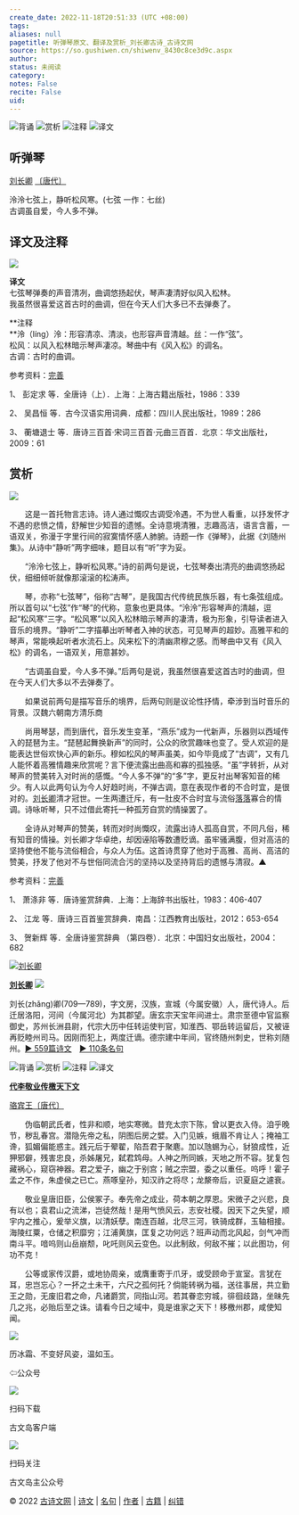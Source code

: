```yaml
---
create_date: 2022-11-18T20:51:33 (UTC +08:00)
tags: 
aliases: null
pagetitle: 听弹琴原文、翻译及赏析_刘长卿古诗_古诗文网
source: https://so.gushiwen.cn/shiwenv_8430c8ce3d9c.aspx
author: 
status: 未阅读
category: 
notes: False
recite: False
uid: 
---
```


![背诵](https://song.gushiwen.cn/siteimg/bei-pic.png) ![赏析](https://song.gushiwen.cn/siteimg/shang-pic.png) ![注释](https://song.gushiwen.cn/siteimg/zhu-pic.png) ![译文](https://song.gushiwen.cn/siteimg/yi-pic.png)

## 听弹琴

[刘长卿](https://so.gushiwen.cn/authorv_b3e23d54ee99.aspx) [〔唐代〕](https://so.gushiwen.cn/shiwens/default.aspx?cstr=%e5%94%90%e4%bb%a3)

泠泠七弦上，静听松风寒。(七弦 一作：七丝)  
古调虽自爱，今人多不弹。

## 译文及注释

![](https://song.gushiwen.cn/siteimg/speak-er.png)

**译文**  
七弦琴弹奏的声音清冽，曲调悠扬起伏，琴声凄清好似风入松林。  
我虽然很喜爱这首古时的曲调，但在今天人们大多已不去弹奏了。

**注释  
**泠（líng）泠：形容清凉、清淡，也形容声音清越。丝：一作“弦”。  
松风：以风入松林暗示琴声凄凉。琴曲中有《风入松》的调名。  
古调：古时的曲调。

参考资料：[完善](https://so.gushiwen.cn/jiucuo.aspx?u=%e7%bf%bb%e8%af%91705%e3%80%8a%e8%af%91%e6%96%87%e5%8f%8a%e6%b3%a8%e9%87%8a%e3%80%8b)

1、 彭定求 等．全唐诗（上）．上海：上海古籍出版社，1986：339

2、 吴昌恒 等．古今汉语实用词典．成都：四川人民出版社，1989：286

3、 蘅塘退士 等．唐诗三百首·宋词三百首·元曲三百首．北京：华文出版社，2009：61

## 赏析

![](https://song.gushiwen.cn/siteimg/speak-er.png)

　　这是一首托物言志诗。诗人通过慨叹古调受冷遇，不为世人看重，以抒发怀才不遇的悲愤之情，舒解世少知音的遗憾。全诗意境清雅，志趣高洁，语言含蓄，一语双关，弥漫于字里行间的寂寞情怀感人肺腑。诗题一作《弹琴》，此据《刘随州集》。从诗中“静听”两字细味，题目以有“听”字为妥。

　　“泠泠七弦上，静听松风寒。”诗的前两句是说，七弦琴奏出清亮的曲调悠扬起伏，细细倾听就像那滚滚的松涛声。

　　琴，亦称“七弦琴”，俗称“古琴”，是我国古代传统民族乐器，有七条弦组成。所以首句以“七弦”作“琴”的代称，意象也更具体。“泠泠”形容琴声的清越，逗起“松风寒”三字。“松风寒”以风入松林暗示琴声的凄清，极为形象，引导读者进入音乐的境界。“静听”二字描摹出听琴者入神的状态，可见琴声的超妙。高雅平和的琴声，常能唤起听者水流石上。风来松下的清幽肃穆之感。而琴曲中又有《风入松》的调名，一语双关，用意甚妙。

　　“古调虽自爱，今人多不弹。”后两句是说，我虽然很喜爱这首古时的曲调，但在今天人们大多以不去弹奏了。

　　如果说前两句是描写音乐的境界，后两句则是议论性抒情，牵涉到当时音乐的背景。汉魏六朝南方清乐商

　　尚用琴瑟，而到唐代，音乐发生变革，“燕乐”成为一代新声，乐器则以西域传入的琵琶为主。“琵琶起舞换新声”的同时，公众的欣赏趣味也变了。受人欢迎的是能表达世俗欢快心声的新乐。穆如松风的琴声虽美，如今毕竟成了“古调”，又有几人能怀着高雅情趣来欣赏呢？言下便流露出曲高和寡的孤独感。“虽”字转折，从对琴声的赞美转入对时尚的感慨。“今人多不弹”的“多”字，更反衬出琴客知音的稀少。有人以此两句认为今人好趋时尚，不弹古调，意在表现作者的不合时宜，是很对的。[刘长卿](https://so.gushiwen.cn/authorv_b3e23d54ee99.aspx)清才冠世。一生两遭迁斥，有一肚皮不合时宜与流俗[落落](https://so.gushiwen.cn/authorv_0d83341aa2af.aspx)寡合的情调。诗咏听琴，只不过借此寄托一种孤芳自赏的情操罢了。

　　全诗从对琴声的赞美，转而对时尚慨叹，流露出诗人孤高自赏，不同凡俗，稀有知音的情操。刘长卿才华卓绝，却因诬陷等数遭贬谪。虽牢骚满腹，但对高洁的坚持使他不能与流俗相合，与众人为伍。这首诗贯穿了他对于高雅、高尚、高洁的赞美，抒发了他对不与世俗同流合污的坚持以及坚持背后的遗憾与清寂。▲

参考资料：[完善](https://so.gushiwen.cn/jiucuo.aspx?u=%e8%b5%8f%e6%9e%90823%e3%80%8a%e8%b5%8f%e6%9e%90%e3%80%8b)

1、 萧涤非 等．唐诗鉴赏辞典．上海：上海辞书出版社，1983：406-407

2、 江龙 等．唐诗三百首鉴赏辞典．南昌：江西教育出版社，2012：653-654

3、 贺新辉 等．全唐诗鉴赏辞典 （第四卷）．北京：中国妇女出版社，2004：682

[![刘长卿](https://song.gushiwen.cn/authorImg/liuchangqing.jpg)](https://so.gushiwen.cn/authorv_b3e23d54ee99.aspx)

[**刘长卿**](https://so.gushiwen.cn/authorv_b3e23d54ee99.aspx) ![](https://song.gushiwen.cn/siteimg/speak-er.png)

刘长(zhǎng)卿(709—789)，字文房，汉族，宣城（今属安徽）人，唐代诗人。后迁居洛阳，河间（今属河北）为其郡望。唐玄宗天宝年间进士。肃宗至德中官监察御史，苏州长洲县尉，代宗大历中任转运使判官，知淮西、鄂岳转运留后，又被诬再贬睦州司马。因刚而犯上，两度迁谪。德宗建中年间，官终随州刺史，世称刘随州。[► 559篇诗文](https://so.gushiwen.cn/shiwens/default.aspx?astr=%e5%88%98%e9%95%bf%e5%8d%bf)　[► 110条名句](https://so.gushiwen.cn/mingjus/default.aspx?astr=%e5%88%98%e9%95%bf%e5%8d%bf)

![背诵](https://song.gushiwen.cn/siteimg/bei-pic.png) ![赏析](https://song.gushiwen.cn/siteimg/shang-pic.png) ![注释](https://song.gushiwen.cn/siteimg/zhu-pic.png) ![译文](https://song.gushiwen.cn/siteimg/yi-pic.png)

[**代李敬业传檄天下文**](https://so.gushiwen.cn/shiwenv_1393256b4aa1.aspx)

[骆宾王](https://so.gushiwen.cn/authorv.aspx?name=%e9%aa%86%e5%ae%be%e7%8e%8b)[〔唐代〕](https://so.gushiwen.cn/shiwens/default.aspx?cstr=%e5%94%90%e4%bb%a3)

　　伪临朝武氏者，性非和顺，地实寒微。昔充太宗下陈，曾以更衣入侍。洎乎晚节，秽乱春宫。潜隐先帝之私，阴图后房之嬖。入门见嫉，蛾眉不肯让人；掩袖工谗，狐媚偏能惑主。践元后于翚翟，陷吾君于聚麀。加以虺蜴为心，豺狼成性，近狎邪僻，残害忠良，杀姊屠兄，弑君鸩母。人神之所同嫉，天地之所不容。犹复包藏祸心，窥窃神器。君之爱子，幽之于别宫；贼之宗盟，委之以重任。呜呼！霍子孟之不作，朱虚侯之已亡。燕啄皇孙，知汉祚之将尽；龙漦帝后，识夏庭之遽衰。

　　敬业皇唐旧臣，公侯冢子。奉先帝之成业，荷本朝之厚恩。宋微子之兴悲，良有以也；袁君山之流涕，岂徒然哉！是用气愤风云，志安社稷。因天下之失望，顺宇内之推心，爰举义旗，以清妖孽。南连百越，北尽三河，铁骑成群，玉轴相接。海陵红粟，仓储之积靡穷；江浦黄旗，匡复之功何远？班声动而北风起，剑气冲而南斗平。喑呜则山岳崩颓，叱吒则风云变色。以此制敌，何敌不摧；以此图功，何功不克！

　　公等或家传汉爵，或地协周亲，或膺重寄于爪牙，或受顾命于宣室。言犹在耳，忠岂忘心？一抔之土未干，六尺之孤何托？倘能转祸为福，送往事居，共立勤王之勋，无废旧君之命，凡诸爵赏，同指山河。若其眷恋穷城，徘徊歧路，坐昧先几之兆，必贻后至之诛。请看今日之域中，竟是谁家之天下！移檄州郡，咸使知闻。

![](https://song.gushiwen.cn/siteimg/app/erma_guwendao.png)

历冰霜、不变好风姿，温如玉。

⇦公众号

![](https://song.gushiwen.cn/siteimg/app/appdownGwd2021.png)

扫码下载

古文岛客户端

![](https://song.gushiwen.cn/siteimg/app/erma_guwendao.png)

扫码关注

古文岛主公众号

© 2022 [古诗文网](https://www.gushiwen.cn/) | [诗文](https://so.gushiwen.cn/shiwens/) | [名句](https://so.gushiwen.cn/mingjus/) | [作者](https://so.gushiwen.cn/authors/) | [古籍](https://so.gushiwen.cn/guwen/) | [纠错](https://so.gushiwen.cn/jiucuo.aspx?u=)
